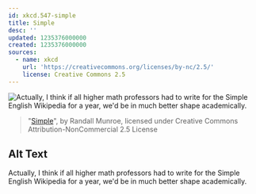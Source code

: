 ```yaml
---
id: xkcd.547-simple
title: Simple
desc: ''
updated: 1235376000000
created: 1235376000000
sources:
  - name: xkcd
    url: 'https://creativecommons.org/licenses/by-nc/2.5/'
    license: Creative Commons 2.5
---
```

![Actually, I think if all higher math professors had to write for the Simple English Wikipedia for a year, we'd be in much better shape academically.](https://imgs.xkcd.com/comics/simple.png)
> "[Simple](https://xkcd.com/547/)", by Randall Munroe, licensed under Creative Commons Attribution-NonCommercial 2.5 License

## Alt Text
Actually, I think if all higher math professors had to write for the Simple English Wikipedia for a year, we'd be in much better shape academically.
